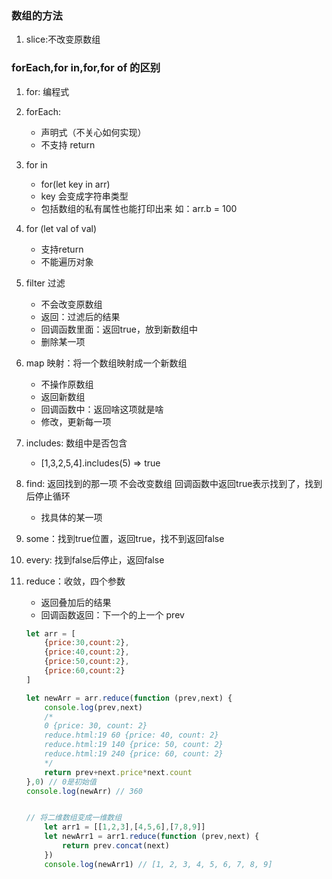 ### 数组的方法
1. slice:不改变原数组


### forEach,for in,for,for of 的区别
1. for: 编程式
2. forEach: 
    - 声明式（不关心如何实现）
    - 不支持 return
3. for in
    - for(let key in arr)
    - key 会变成字符串类型
    - 包括数组的私有属性也能打印出来 如：arr.b = 100
4. for (let val of val)
    - 支持return
    - 不能遍历对象
5. filter 过滤
    - 不会改变原数组
    - 返回：过滤后的结果
    - 回调函数里面：返回true，放到新数组中
    - 删除某一项
6. map 映射：将一个数组映射成一个新数组
    - 不操作原数组
    - 返回新数组
    - 回调函数中：返回啥这项就是啥
    - 修改，更新每一项
7. includes: 数组中是否包含
    - [1,3,2,5,4].includes(5) => true
8. find: 返回找到的那一项 不会改变数组 回调函数中返回true表示找到了，找到后停止循环
    - 找具体的某一项
9. some：找到true位置，返回true，找不到返回false
10. every: 找到false后停止，返回false
11. reduce：收敛，四个参数
    - 返回叠加后的结果
    - 回调函数返回：下一个的上一个 prev
    
    ```javascript
    let arr = [
        {price:30,count:2},
        {price:40,count:2},
        {price:50,count:2},
        {price:60,count:2}
    ]
    
    let newArr = arr.reduce(function (prev,next) {
        console.log(prev,next)
        /*
        0 {price: 30, count: 2}
        reduce.html:19 60 {price: 40, count: 2}
        reduce.html:19 140 {price: 50, count: 2}
        reduce.html:19 240 {price: 60, count: 2}
        */
        return prev+next.price*next.count
    },0) // 0是初始值
    console.log(newArr) // 360
    
    
    // 将二维数组变成一维数组
        let arr1 = [[1,2,3],[4,5,6],[7,8,9]]
        let newArr1 = arr1.reduce(function (prev,next) {
            return prev.concat(next)
        })
        console.log(newArr1) // [1, 2, 3, 4, 5, 6, 7, 8, 9]
    ```

